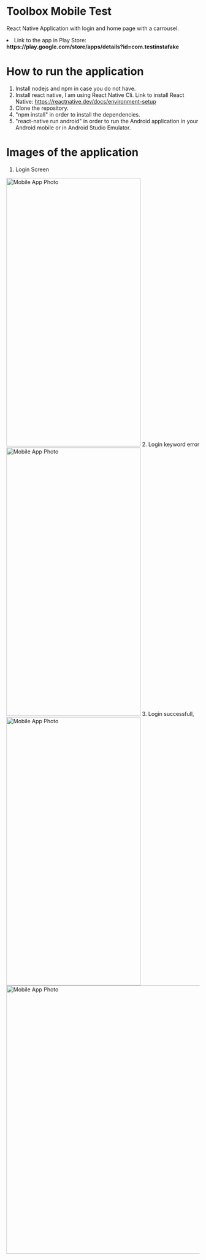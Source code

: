 # Toolbox Mobile Test
React Native Application with login and home page with a carrousel.
<li>Link to the app in Play Store: <b>https://play.google.com/store/apps/details?id=com.testinstafake</b></li>

# How to run the application
1. Install nodejs and npm in case you do not have.
2. Install react native, I am using React Native Cli.
Link to install React Native: https://reactnative.dev/docs/environment-setup
3. Clone the repository.
4. "npm install" in order to install the dependencies.
5. "react-native run android" in order to run the Android application in your Android mobile or in Android Studio Emulator.
# Images of the application
1. Login Screen
<img src="https://firebasestorage.googleapis.com/v0/b/imagenes-92ecf.appspot.com/o/WhatsApp%20Image%202022-02-24%20at%2012.15.26%20PM.jpeg?alt=media&token=f479a0f3-430f-45d0-a1d9-89fcc23492ec" alt="Mobile App Photo" width="350" height="700">
2. Login keyword error
<img src="https://firebasestorage.googleapis.com/v0/b/imagenes-92ecf.appspot.com/o/WhatsApp%20Image%202022-02-24%20at%2012.15.26%20PM%20(1).jpeg?alt=media&token=44fb59e5-03d6-40a6-b778-1e18afabea15" alt="Mobile App Photo" width="350" height="700">
3. Login successfull, 
<img src="https://firebasestorage.googleapis.com/v0/b/imagenes-92ecf.appspot.com/o/WhatsApp%20Image%202022-02-24%20at%2012.15.26%20PM%20(2).jpeg?alt=media&token=050805ea-7401-4792-970e-14258fb374df" alt="Mobile App Photo" width="350" height="700">
<img src="https://firebasestorage.googleapis.com/v0/b/imagenes-92ecf.appspot.com/o/WhatsApp%20Image%202022-02-24%20at%2012.15.26%20PM%20(2).jpeg?alt=media&token=050805ea-7401-4792-970e-14258fb374df" alt="Mobile App Photo" width="700" height="700">
